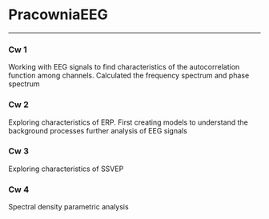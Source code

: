 # PracowniaEEG
---

### Cw 1
Working with EEG signals to find characteristics of the autocorrelation function among channels. Calculated the frequency spectrum and phase spectrum

### Cw 2
Exploring characteristics of ERP. First creating models to understand the background processes further analysis of EEG signals

### Cw 3
Exploring characteristics of SSVEP

### Cw 4
Spectral density parametric analysis
